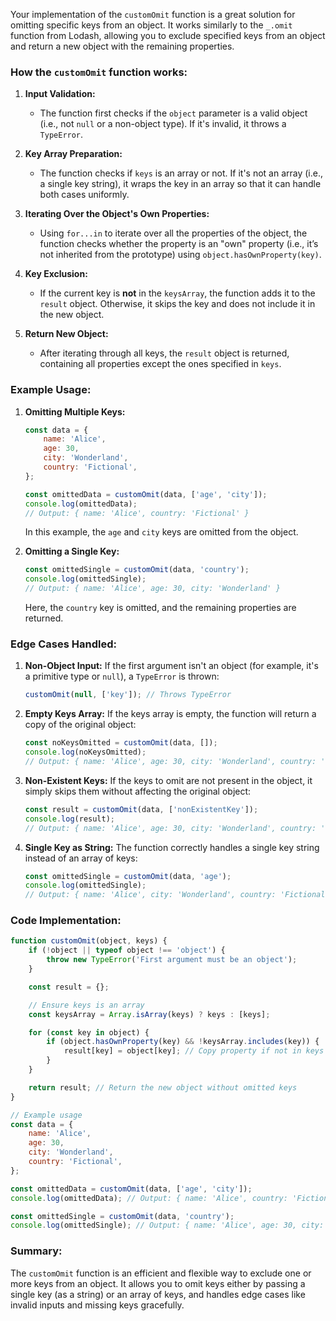 Your implementation of the `customOmit` function is a great solution for omitting specific keys from an object. It works similarly to the `_.omit` function from Lodash, allowing you to exclude specified keys from an object and return a new object with the remaining properties.

### **How the `customOmit` function works:**

1. **Input Validation:**
   - The function first checks if the `object` parameter is a valid object (i.e., not `null` or a non-object type). If it's invalid, it throws a `TypeError`.

2. **Key Array Preparation:**
   - The function checks if `keys` is an array or not. If it's not an array (i.e., a single key string), it wraps the key in an array so that it can handle both cases uniformly.

3. **Iterating Over the Object's Own Properties:**
   - Using `for...in` to iterate over all the properties of the object, the function checks whether the property is an "own" property (i.e., it’s not inherited from the prototype) using `object.hasOwnProperty(key)`.
   
4. **Key Exclusion:**
   - If the current key is **not** in the `keysArray`, the function adds it to the `result` object. Otherwise, it skips the key and does not include it in the new object.

5. **Return New Object:**
   - After iterating through all keys, the `result` object is returned, containing all properties except the ones specified in `keys`.

### **Example Usage:**

1. **Omitting Multiple Keys:**
   ```javascript
   const data = {
       name: 'Alice',
       age: 30,
       city: 'Wonderland',
       country: 'Fictional',
   };

   const omittedData = customOmit(data, ['age', 'city']);
   console.log(omittedData); 
   // Output: { name: 'Alice', country: 'Fictional' }
   ```

   In this example, the `age` and `city` keys are omitted from the object.

2. **Omitting a Single Key:**
   ```javascript
   const omittedSingle = customOmit(data, 'country');
   console.log(omittedSingle); 
   // Output: { name: 'Alice', age: 30, city: 'Wonderland' }
   ```

   Here, the `country` key is omitted, and the remaining properties are returned.

### **Edge Cases Handled:**

1. **Non-Object Input:**
   If the first argument isn't an object (for example, it's a primitive type or `null`), a `TypeError` is thrown:
   ```javascript
   customOmit(null, ['key']); // Throws TypeError
   ```

2. **Empty Keys Array:**
   If the keys array is empty, the function will return a copy of the original object:
   ```javascript
   const noKeysOmitted = customOmit(data, []);
   console.log(noKeysOmitted); 
   // Output: { name: 'Alice', age: 30, city: 'Wonderland', country: 'Fictional' }
   ```

3. **Non-Existent Keys:**
   If the keys to omit are not present in the object, it simply skips them without affecting the original object:
   ```javascript
   const result = customOmit(data, ['nonExistentKey']);
   console.log(result); 
   // Output: { name: 'Alice', age: 30, city: 'Wonderland', country: 'Fictional' }
   ```

4. **Single Key as String:**
   The function correctly handles a single key string instead of an array of keys:
   ```javascript
   const omittedSingle = customOmit(data, 'age');
   console.log(omittedSingle); 
   // Output: { name: 'Alice', city: 'Wonderland', country: 'Fictional' }
   ```

### **Code Implementation:**

```javascript
function customOmit(object, keys) {
    if (!object || typeof object !== 'object') {
        throw new TypeError('First argument must be an object');
    }

    const result = {};

    // Ensure keys is an array
    const keysArray = Array.isArray(keys) ? keys : [keys];

    for (const key in object) {
        if (object.hasOwnProperty(key) && !keysArray.includes(key)) {
            result[key] = object[key]; // Copy property if not in keys
        }
    }

    return result; // Return the new object without omitted keys
}

// Example usage
const data = {
    name: 'Alice',
    age: 30,
    city: 'Wonderland',
    country: 'Fictional',
};

const omittedData = customOmit(data, ['age', 'city']);
console.log(omittedData); // Output: { name: 'Alice', country: 'Fictional' }

const omittedSingle = customOmit(data, 'country');
console.log(omittedSingle); // Output: { name: 'Alice', age: 30, city: 'Wonderland' }
```

### **Summary:**
The `customOmit` function is an efficient and flexible way to exclude one or more keys from an object. It allows you to omit keys either by passing a single key (as a string) or an array of keys, and handles edge cases like invalid inputs and missing keys gracefully.